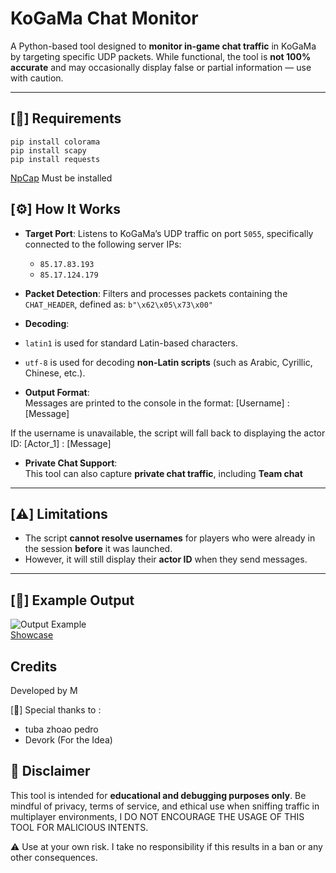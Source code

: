 # KoGaMa Chat Monitor

A Python-based tool designed to **monitor in-game chat traffic** in KoGaMa by targeting specific UDP packets. While functional, the tool is **not 100% accurate** and may occasionally display false or partial information — use with caution.

---

## [🧾] Requirements

```
pip install colorama
pip install scapy
pip install requests
```

[NpCap](https://npcap.com/) Must be installed

## [⚙️] How It Works

- **Target Port**: Listens to KoGaMa’s UDP traffic on port `5055`, specifically connected to the following server IPs:
  - `85.17.83.193`
  - `85.17.124.179`

- **Packet Detection**: Filters and processes packets containing the `CHAT_HEADER`, defined as:
``b"\x62\x05\x73\x00"``

- **Decoding**:
- `latin1` is used for standard Latin-based characters.
- `utf-8` is used for decoding **non-Latin scripts** (such as Arabic, Cyrillic, Chinese, etc.).

- **Output Format**:  
Messages are printed to the console in the format:
[Username] : [Message]


If the username is unavailable, the script will fall back to displaying the actor ID:
[Actor_1] : [Message]

- **Private Chat Support**:  
This tool can also capture **private chat traffic**, including **Team chat**

---

## [⚠️] Limitations

- The script **cannot resolve usernames** for players who were already in the session **before** it was launched.
- However, it will still display their **actor ID** when they send messages.

---

## [💬] Example Output

![Output Example](https://cdn.discordapp.com/attachments/1264627993477906584/1396865876325826610/image.png?ex=6888deb9&is=68878d39&hm=e8cf8cd270690f7eeddaa6eb45706c2c9fe77a5ed438d72333c1329b3a5d21cf&) <br>
[Showcase](https://www.youtube.com/watch?v=0sCNGpk0Ldo&ab)

## Credits

Developed by M

[🤝] Special thanks to :

- tuba zhoao pedro
- Devork (For the Idea)

## 🚨 Disclaimer

This tool is intended for **educational and debugging purposes only**. Be mindful of privacy, terms of service, and ethical use when sniffing traffic in multiplayer environments, I DO NOT ENCOURAGE THE USAGE OF THIS TOOL FOR MALICIOUS INTENTS. <br>

⚠️ Use at your own risk. I take no responsibility if this results in a ban or any other consequences.
